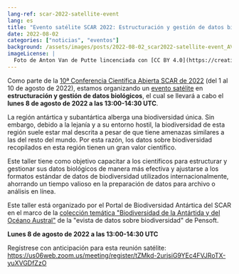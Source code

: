 ```yaml
---
lang-ref: scar-2022-satellite-event
lang: es
title: "Evento satélite SCAR 2022: Estructuración y gestión de datos biológicos"
date: 2022-08-02
categories: ["noticias", "eventos"]
background: /assets/images/posts/2022-08-02_scar2022-satellite-event_AVdP_SCAR_0037.jpg
imageLicense: |
  Foto de Anton Van de Putte lincenciada con [CC BY 4.0](https://creativecommons.org/licenses/by/4.0/)
---
```


Como parte de la [10ª Conferencia Científica Abierta SCAR de 2022](https://scar2022.org/) (del 1 al 10 de agosto de 2022), estamos organizando un [evento satélite](https://scar2022.org/satellite-events/) en **estructuración y gestión de datos biológicos**, el cual se  llevará a cabo el **lunes 8 de agosto de 2022 a las 13:00-14:30 UTC**.

La región antártica y subantártica alberga una biodiversidad única. Sin embargo, debido a la lejanía y a su entorno hostil, la biodiversidad de esta región suele estar mal descrita a pesar de que tiene amenazas similares a las del resto del mundo. Por esta razón, los datos sobre biodiversidad recopilados en esta región tienen un gran valor científico.

Este taller tiene como objetivo capacitar a los científicos para estructurar y gestionar sus datos biológicos de manera más efectiva y ajustarse a los formatos estándar de datos de biodiversidad utilizados internacionalmente, ahorrando un tiempo valioso en la preparación de datos para archivo o análisis en línea.

Este taller está organizado por el Portal de Biodiversidad Antártica del SCAR en el marco de la [colección temática "Biodiversidad de la Antártida y del Océano Austral"](https://www.biodiversity.aq/news/antarctic-and-southern-ocean-biodiversity-topical-collection-biodiversity-data-journal/) de la "evista de datos sobre biodiversidad" de Pensoft.

**Lunes 8 de agosto de 2022 a las 13:00-14:30 UTC**

Regístrese con anticipación para esta reunión satélite:
<https://us06web.zoom.us/meeting/register/tZMkd-2urjsiG9YEc4FVJRoTX-yuXVGDfZzO>
